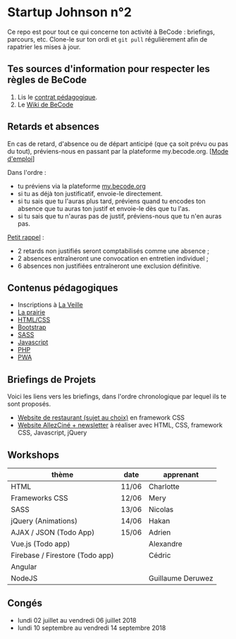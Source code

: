 # Startup Johnson n°2

Ce repo est pour tout ce qui concerne ton activité à BeCode : briefings, parcours, etc.
Clone-le sur ton ordi et `git pull` régulièrement afin de rapatrier les mises à jour.

## Tes sources d'information pour respecter les règles de BeCode

1. Lis le [contrat pédagogique](../../../BeCode/blob/master/contratpedagogique.md).
1. Le [Wiki de BeCode](https://github.com/becodeorg/BeCode/wiki)

## Retards et absences

En cas de retard, d'absence ou de départ anticipé (que ça soit prévu ou pas du tout), préviens-nous en passant par la plateforme my.becode.org. [[Mode d'emploi](https://github.com/becodeorg/BeCode/blob/master/procedure-mybecode.md)]

Dans l'ordre :
- tu préviens via la plateforme [my.becode.org](https://my.becode.org)
- si tu as déjà ton justificatif, envoie-le directement.
- si tu sais que tu l'auras plus tard, préviens quand tu encodes ton absence que tu auras ton justif et envoie-le dès que tu l'as.
- si tu sais que tu n'auras pas de justif, préviens-nous que tu n'en auras pas.

[Petit rappel](https://github.com/becodeorg/BeCode/blob/master/contratpedagogique.md#sanctions) :
- 2 retards non justifiés seront comptabilisés comme une absence ;
- 2 absences entraîneront une convocation en entretien individuel ;
- 6 absences non justifiées entraîneront une exclusion définitive.

## Contenus pédagogiques

- Inscriptions à [La Veille](https://github.com/becodeorg/la-veille)
- [La prairie](./01-La-prairie)
- [HTML/CSS](./02-HTML-CSS)
- [Bootstrap](./03-Bootstrap)
- [SASS](./04-SASS)
- [Javascript](./05-Javascript)
- [PHP](./06-PHP)
- [PWA](./13-PWA)

## Briefings de Projets
Voici les liens vers les briefings, dans l'ordre chronologique par lequel ils te sont proposés.

- [Website de restaurant (sujet au choix)](./projets/Restaurant_Bootstrap) en framework CSS
- [Website AllezCiné + newsletter](./projets/AllezCine) à réaliser avec HTML, CSS, framework CSS, Javascript, jQuery

## Workshops
| thème | date | apprenant |
|---|---|---|
| HTML | 11/06 | Charlotte |
| Frameworks CSS | 12/06 | Mery |
| SASS | 13/06 | Nicolas |
| jQuery (Animations) | 14/06 | Hakan |
| AJAX / JSON (Todo App) | 15/06 | Adrien |
| Vue.js (Todo app) | | Alexandre|
| Firebase / Firestore (Todo app) | | Cédric |
| Angular | | |
| NodeJS | | Guillaume Deruwez |

## Congés
- lundi 02 juillet au vendredi 06 juillet 2018
- lundi 10 septembre au vendredi 14 septembre 2018
